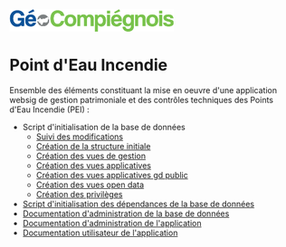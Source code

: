![GeoCompiegnois](doc/img/Logo_web-GeoCompiegnois.png)

# Point d'Eau Incendie

Ensemble des éléments constituant la mise en oeuvre d'une application websig de gestion patrimoniale et des contrôles techniques des Points d'Eau Incendie (PEI) :

- Script d'initialisation de la base de données
  * [Suivi des modifications](sql/pei_00_trace.sql)
  * [Création  de la structure initiale](sql/pei_10_squelette.sql)
  * [Création des vues de gestion](sql/pei_20_vues_gestion.sql)
  * [Création des vues applicatives](sql/pei_21_vues_xapps.sql)
  * [Création des vues applicatives gd public](sql/pei_22_vues_xapps_public.sql)
  * [Création des vues open data](sql/pei_23_vues_xopendata.sql)
  * [Création des privilèges](sql/pei_99_grant.sql)
- [Script d'initialisation des dépendances de la base de données](sql/init_bd_pei_dependencies.sql)
- [Documentation d'administration de la base de données](doc/doc_admin_bd_pei.md)
- [Documentation d'administration de l'application](doc/doc_admin_app_pei.md)
- [Documentation utilisateur de l'application](doc/doc_user_app_pei.md)

